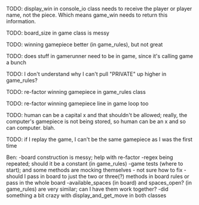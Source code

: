 TODO: display_win in console_io class needs to receive the player or player name, not the piece.  Which means game_win needs to return this information.

TODO: board_size in game class is messy

TODO:  winning gamepiece better (in game_rules), but not great

TODO:  does stuff in gamerunner need to be in game, since it's calling game a bunch

TODO:  I don't understand why I can't pull "PRIVATE" up higher in game_rules?

TODO: re-factor winning gamepiece in game_rules class

TODO:  re-factor winning gamepiece line in game loop too

TODO:  human can be a capital x and that shouldn't be allowed; really, the computer's gamepiece is not being stored, so human can be an x and so can computer.  blah.

TODO:  if I replay the game, I can't be the same gamepiece as I was the first time

Ben:
-board construction is messy; help with re-factor
-regex being repeated; should it be a constant (in game_rules)
-game tests (where to start); and some methods are mocking themselves - not sure how to fix
-should I pass in board to just the two or three(?) methods in board rules or pass in the whole board
-available_spaces (in board) and spaces_open? (in game_rules) are very similar; can I have them work together?
-did something a bit crazy with display_and_get_move in both classes